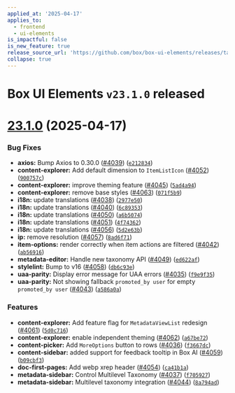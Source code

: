 ```yaml
---
applied_at: '2025-04-17'
applies_to:
  - frontend
  - ui-elements
is_impactful: false
is_new_feature: true
release_source_url: 'https://github.com/box/box-ui-elements/releases/tag/v23.1.0'
collapse: true
---
```


# Box UI Elements `v23.1.0` released

# [23.1.0][1] (2025-04-17)

### Bug Fixes

* **axios:** Bump Axios to 0.30.0 ([#4039][2]) ([`e212834`][3])
* **content-explorer:** Add default dimension to `ItemListIcon` ([#4052][4]) ([`900757c`][5])
* **content-explorer:** improve theming feature ([#4045][6]) ([`5ad4a94`][7])
* **content-explorer:** remove base styles ([#4063][8]) ([`071f5b9`][9])
* **i18n:** update translations ([#4038][10]) ([`2977e50`][11])
* **i18n:** update translations ([#4040][12]) ([`6c89353`][13])
* **i18n:** update translations ([#4050][14]) ([`a6b5074`][15])
* **i18n:** update translations ([#4051][16]) ([`4f74362`][17])
* **i18n:** update translations ([#4056][18]) ([`5d2e63b`][19])
* **ip:** remove resolution ([#4057][20]) ([`8ad6f71`][21])
* **item-options:** render correctly when item actions are filtered ([#4042][22]) ([`ab56916`][23])
* **metadata-editor:** Handle new taxonomy API ([#4049][24]) ([`ed622af`][25])
* **stylelint:** Bump to v16 ([#4058][26]) ([`db6c93e`][27])
* **uaa-parity:** Display error message for UAA errors ([#4035][28]) ([`f9e9f35`][29])
* **uaa-parity:** Not showing fallback `promoted_by user` for empty `promoted_by user` ([#4043][30]) ([`a586a0a`][31])

### Features

* **content-explorer:** Add feature flag for `MetadataViewList` redesign ([#4061][32]) ([`5d0c716`][33])
* **content-explorer:** enable independent theming ([#4062][34]) ([`a67be72`][35])
* **content-picker:** Add `MoreOptions` button to rows ([#4036][36]) ([`f3667dc`][37])
* **content-sidebar:** added support for feedback tooltip in Box AI ([#4059][38]) ([`b09cbf3`][39])
* **doc-first-pages:** Add webp xrep header ([#4054][40]) ([`ca41b1a`][41])
* **metadata-sidebar:** Control Multilevel Taxonomy ([#4037][42]) ([`f705927`][43])
* **metadata-sidebar:** Multilevel taxonomy integration ([#4044][44]) ([`8a794ad`][45])

[1]: https://github.com/box/box-ui-elements/compare/v23.0.0...v23.1.0

[2]: https://github.com/box/box-ui-elements/issues/4039

[3]: https://github.com/box/box-ui-elements/commit/e212834b2c5ec6e64d6c5378e7b114c3526d21f4

[4]: https://github.com/box/box-ui-elements/issues/4052

[5]: https://github.com/box/box-ui-elements/commit/900757c6bdd760b31ad0ba7c717f3fe71a799ed3

[6]: https://github.com/box/box-ui-elements/issues/4045

[7]: https://github.com/box/box-ui-elements/commit/5ad4a94d9e3a8792ad32518272bb1aecf8cf47fc

[8]: https://github.com/box/box-ui-elements/issues/4063

[9]: https://github.com/box/box-ui-elements/commit/071f5b9cdcadd0cfa15589dc47b1c3361299c0a7

[10]: https://github.com/box/box-ui-elements/issues/4038

[11]: https://github.com/box/box-ui-elements/commit/2977e5014e079a776f4316cc348512d182780f3a

[12]: https://github.com/box/box-ui-elements/issues/4040

[13]: https://github.com/box/box-ui-elements/commit/6c89353911c1be3fa10ae411242e8fcd51aaa8d0

[14]: https://github.com/box/box-ui-elements/issues/4050

[15]: https://github.com/box/box-ui-elements/commit/a6b50746500ef6d6d8316c78a1703b5f943ddf89

[16]: https://github.com/box/box-ui-elements/issues/4051

[17]: https://github.com/box/box-ui-elements/commit/4f7436230d6450a60ea6444bcbb6faf5c17612b9

[18]: https://github.com/box/box-ui-elements/issues/4056

[19]: https://github.com/box/box-ui-elements/commit/5d2e63bff00cd5fe3cafb58ba9c5e2807d849fbc

[20]: https://github.com/box/box-ui-elements/issues/4057

[21]: https://github.com/box/box-ui-elements/commit/8ad6f718ae32cba1104ceab2de08cabcc8da5ce2

[22]: https://github.com/box/box-ui-elements/issues/4042

[23]: https://github.com/box/box-ui-elements/commit/ab56916d4048acfecc03b0d1036791504a52caed

[24]: https://github.com/box/box-ui-elements/issues/4049

[25]: https://github.com/box/box-ui-elements/commit/ed622af35a2a016a2e6df14b25b79f5488bb9e1d

[26]: https://github.com/box/box-ui-elements/issues/4058

[27]: https://github.com/box/box-ui-elements/commit/db6c93ef9f7b6ff13fe9198b697ec45c3f303335

[28]: https://github.com/box/box-ui-elements/issues/4035

[29]: https://github.com/box/box-ui-elements/commit/f9e9f35ec07fd720d6148d4b324d5a342ac3e558

[30]: https://github.com/box/box-ui-elements/issues/4043

[31]: https://github.com/box/box-ui-elements/commit/a586a0a3da711ce1803a4e8999af839a668598fb

[32]: https://github.com/box/box-ui-elements/issues/4061

[33]: https://github.com/box/box-ui-elements/commit/5d0c716f449bed05f3c638a00f292e6fe00a4b40

[34]: https://github.com/box/box-ui-elements/issues/4062

[35]: https://github.com/box/box-ui-elements/commit/a67be72dc9886094444627d97619d79195d67427

[36]: https://github.com/box/box-ui-elements/issues/4036

[37]: https://github.com/box/box-ui-elements/commit/f3667dc104c283287049e2c8ca43a46aa9bb1068

[38]: https://github.com/box/box-ui-elements/issues/4059

[39]: https://github.com/box/box-ui-elements/commit/b09cbf3cf18a36274410df5f0859675445e23cb1

[40]: https://github.com/box/box-ui-elements/issues/4054

[41]: https://github.com/box/box-ui-elements/commit/ca41b1ad22f89667b30e552040224abab3182c27

[42]: https://github.com/box/box-ui-elements/issues/4037

[43]: https://github.com/box/box-ui-elements/commit/f705927f9071950a59d4f3d5da1e141dad21d4b0

[44]: https://github.com/box/box-ui-elements/issues/4044

[45]: https://github.com/box/box-ui-elements/commit/8a794adb431d3dd7efd0518d0de4c3b361975c7d
